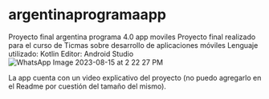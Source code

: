 # argentinaprogramaapp
Proyecto final argentina programa 4.0 app moviles
Proyecto final realizado para el curso de Ticmas sobre desarrollo de aplicaciones móviles
Lenguaje utilizado: Kotlin
Editor: Android Studio
![WhatsApp Image 2023-08-15 at 2 22 27 PM](https://github.com/juansantafe7/argentinaprogramaapp/assets/92988456/5dcaacc0-491a-4ebe-97e9-6323428489b7)

La app cuenta con un video explicativo del proyecto (no puedo agregarlo en el Readme por cuestión del tamaño del mismo).
